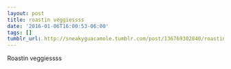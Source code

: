 ```yaml
---
layout: post
title: roastin veggiessss
date: '2016-01-06T16:00:53-06:00'
tags: []
tumblr_url: http://sneakyguacamole.tumblr.com/post/136769302840/roastin-veggiessss
---
```

Roastin veggiessss
